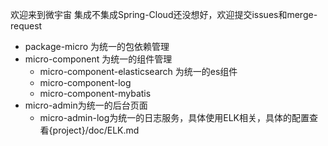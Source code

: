 欢迎来到微宇宙 集成不集成Spring-Cloud还没想好，欢迎提交issues和merge-request
- package-micro 为统一的包依赖管理
- micro-component 为统一的组件管理
  - micro-component-elasticsearch 为统一的es组件
  - micro-component-log
  - micro-component-mybatis
- micro-admin为统一的后台页面
  - micro-admin-log为统一的日志服务，具体使用ELK相关，具体的配置查看{project}/doc/ELK.md